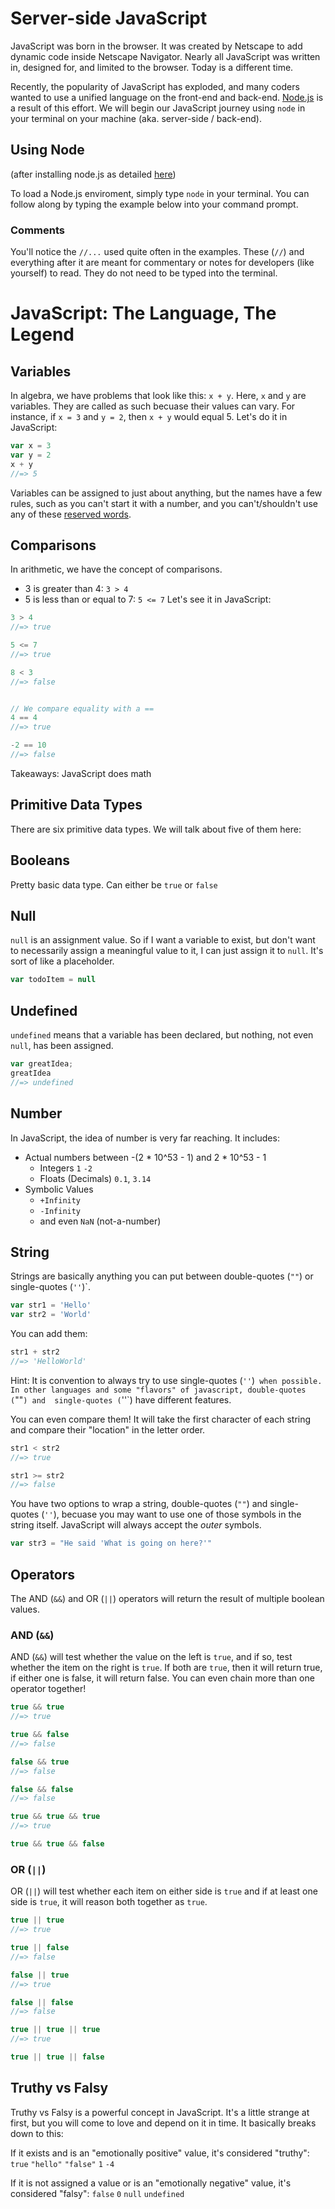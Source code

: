 # Server-side JavaScript
JavaScript was born in the browser. It was created by Netscape to add dynamic code inside Netscape Navigator. Nearly all JavaScript was written in, designed for, and limited to the browser. Today is a different time. 

Recently, the popularity of JavaScript has exploded, and many coders wanted to use a unified language on the front-end and back-end. [Node.js](https://nodejs.org/) is a result of this effort. We will begin our JavaScript journey using `node` in your terminal on your machine (aka. server-side / back-end).

## Using Node
(after installing node.js as detailed [here]())

To load a Node.js enviroment, simply type `node` in your terminal. You can follow along by typing the example below into your command prompt.

### Comments
You'll notice the `//...` used quite often in the examples. These (`//`) and everything after it are meant for commentary or notes for developers (like yourself) to read. They do not need to be typed into the terminal.

# JavaScript: The Language, The Legend

##  Variables
In algebra, we have problems that look like this: `x + y`. Here, `x` and `y` are variables. They are called as such becuase their values can vary. For instance, if `x = 3` and `y = 2`, then `x + y` would equal 5. Let's do it in JavaScript:
```javascript
var x = 3
var y = 2
x + y
//=> 5
```

Variables can be assigned to just about anything, but the names have a few rules, such as you can't start it with a number, and you can't/shouldn't use any of these [reserved words](http://www.w3schools.com/js/js_reserved.asp).


## Comparisons
In arithmetic, we have the concept of comparisons.
* 3 is greater than 4: `3 > 4`
* 5 is less than or equal to 7: `5 <= 7`
Let's see it in JavaScript:
```javascript
3 > 4
//=> true

5 <= 7
//=> true

8 < 3
//=> false


// We compare equality with a ==
4 == 4
//=> true

-2 == 10
//=> false
```

Takeaways: JavaScript does math

## Primitive Data Types

There are six primitive data types. We will talk about five of them here:

## Booleans
Pretty basic data type. Can either be `true` or `false`

## Null
`null` is an assignment value. So if I want a variable to exist, but don't want to necessarily assign a meaningful value to it, I can just assign it to `null`. It's sort of like a placeholder.
```javascript
var todoItem = null
```

## Undefined
`undefined` means that a variable has been declared, but nothing, not even `null`, has been assigned.
```javascript
var greatIdea;
greatIdea
//=> undefined
```

## Number
In JavaScript, the idea of number is very far reaching. It includes:
* Actual numbers between -(2 * 10^53 - 1) and 2 * 10^53 - 1
  * Integers `1` `-2`
  * Floats (Decimals) `0.1`, `3.14`
* Symbolic Values
  * `+Infinity`
  * `-Infinity`
  * and even `NaN` (not-a-number)
  
## String
Strings are basically anything you can put between double-quotes (`""`) or  single-quotes (`''`)`.
```javascript
var str1 = 'Hello'
var str2 = 'World'
```

You can add them:
```javascript
str1 + str2
//=> 'HelloWorld'
```

Hint: It is convention to always try to use single-quotes (`''`)` when possible. In other languages and some "flavors" of javascript, double-quotes (`""`) and  single-quotes (`''`) have different features.

You can even compare them! It will take the first character of each string and compare their "location" in the letter order.
```javascript
str1 < str2
//=> true

str1 >= str2
//=> false
```

You have two options to wrap a string, double-quotes (`""`) and  single-quotes (`''`), becuase you may want to use one of those symbols in the string itself. JavaScript will always accept the *outer* symbols.

```javascript
var str3 = "He said 'What is going on here?'"
```

## Operators
The AND (`&&`) and OR (`||`) operators will return the result of multiple boolean values.

### AND (`&&`)
AND (`&&`) will test whether the value on the left is `true`, and if so, test whether the item on the right is `true`. If both are `true`, then it will return true, if either one is false, it will return false. You can even chain more than one operator together!

```javascript
true && true
//=> true

true && false
//=> false

false && true
//=> false

false && false
//=> false

true && true && true
//=> true

true && true && false
```

### OR (`||`)
OR (`||`) will test whether each item on either side is `true` and if at least one side is `true`, it will reason both together as `true`.

```javascript
true || true
//=> true

true || false
//=> false

false || true
//=> true

false || false
//=> false

true || true || true
//=> true

true || true || false
```

## Truthy vs Falsy
Truthy vs Falsy is a powerful concept in JavaScript. It's a little strange at first, but you will come to love and depend on it in time. It basically breaks down to this:

If it exists and is an "emotionally positive" value, it's considered "truthy":
`true` `"hello"` `"false"` `1` `-4`

If it is not assigned a value or is an "emotionally negative" value, it's considered "falsy":
`false` `0` `null` `undefined`
